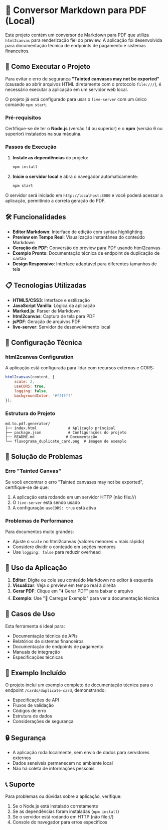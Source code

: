 # 📄 Conversor Markdown para PDF (Local)

Este projeto contém um conversor de Markdown para PDF que utiliza `html2canvas` para renderização fiel do preview. A aplicação foi desenvolvida para documentação técnica de endpoints de pagamento e sistemas financeiros.

## 🚀 Como Executar o Projeto

Para evitar o erro de segurança **"Tainted canvases may not be exported"** (causado ao abrir arquivos HTML diretamente com o protocolo `file:///`), é necessário executar a aplicação em um servidor web local.

O projeto já está configurado para usar o `live-server` com um único comando `npm start`.

### Pré-requisitos

Certifique-se de ter o **Node.js** (versão 14 ou superior) e o **npm** (versão 6 ou superior) instalados na sua máquina.

### Passos de Execução

1. **Instale as dependências** do projeto:
   ```bash
   npm install
   ```

2. **Inicie o servidor local** e abra o navegador automaticamente:
   ```bash
   npm start
   ```

O servidor será iniciado em `http://localhost:8080` e você poderá acessar a aplicação, permitindo a correta geração do PDF.

## 🛠️ Funcionalidades

- **Editor Markdown**: Interface de edição com syntax highlighting
- **Preview em Tempo Real**: Visualização instantânea do conteúdo Markdown
- **Geração de PDF**: Conversão do preview para PDF usando html2canvas
- **Exemplo Pronto**: Documentação técnica de endpoint de duplicação de cartão
- **Design Responsivo**: Interface adaptável para diferentes tamanhos de tela

## 📋 Tecnologias Utilizadas

- **HTML5/CSS3**: Interface e estilização
- **JavaScript Vanilla**: Lógica da aplicação
- **Marked.js**: Parser de Markdown
- **html2canvas**: Captura de tela para PDF
- **jsPDF**: Geração de arquivos PDF
- **live-server**: Servidor de desenvolvimento local

## 🔧 Configuração Técnica

### html2canvas Configuration

A aplicação está configurada para lidar com recursos externos e CORS:

```javascript
html2canvas(content, {
    scale: 2,
    useCORS: true,
    logging: false,
    backgroundColor: '#ffffff'
});
```

### Estrutura do Projeto

```
md.to.pdf.generator/
├── index.html              # Aplicação principal
├── package.json            # Configurações do projeto
├── README.md              # Documentação
└── fluxograma_duplicate_card.png  # Imagem de exemplo
```

## 🚨 Solução de Problemas

### Erro "Tainted Canvas"

Se você encontrar o erro "Tainted canvases may not be exported", certifique-se de que:

1. A aplicação está rodando em um servidor HTTP (não file://)
2. O `live-server` está sendo usado
3. A configuração `useCORS: true` está ativa

### Problemas de Performance

Para documentos muito grandes:

- Ajuste o `scale` no html2canvas (valores menores = mais rápido)
- Considere dividir o conteúdo em seções menores
- Use `logging: false` para reduzir overhead

## 📝 Uso da Aplicação

1. **Editar**: Digite ou cole seu conteúdo Markdown no editor à esquerda
2. **Visualizar**: Veja o preview em tempo real à direita
3. **Gerar PDF**: Clique em "⬇️ Gerar PDF" para baixar o arquivo
4. **Exemplo**: Use "📝 Carregar Exemplo" para ver a documentação técnica

## 🎯 Casos de Uso

Esta ferramenta é ideal para:

- Documentação técnica de APIs
- Relatórios de sistemas financeiros
- Documentação de endpoints de pagamento
- Manuais de integração
- Especificações técnicas

## 📄 Exemplo Incluído

O projeto inclui um exemplo completo de documentação técnica para o endpoint `/cards/duplicate-card`, demonstrando:

- Especificações de API
- Fluxos de validação
- Códigos de erro
- Estrutura de dados
- Considerações de segurança

## 🔒 Segurança

- A aplicação roda localmente, sem envio de dados para servidores externos
- Dados sensíveis permanecem no ambiente local
- Não há coleta de informações pessoais

## 📞 Suporte

Para problemas ou dúvidas sobre a aplicação, verifique:

1. Se o Node.js está instalado corretamente
2. Se as dependências foram instaladas (`npm install`)
3. Se o servidor está rodando em HTTP (não file://)
4. Console do navegador para erros específicos
